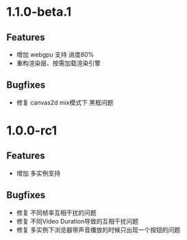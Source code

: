 # 1.1.0-beta.1
## Features
+ 增加 webgpu 支持 进度80%
+ 重构渲染层、按需加载渲染引擎

## Bugfixes 
+ 修复 canvas2d mix模式下 黑框问题 


# 1.0.0-rc1
## Features
+ 增加 多实例支持

## Bugfixes 
+ 修复 不同帧率互相干扰的问题 
+ 修复 不同Video Duration导致的互相干扰问题 
+ 修复 多实例下浏览器带声音播放的时候只出现一个按钮的问题
